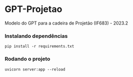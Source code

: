 # GPT-Projetao
Modelo do GPT para a cadeira de Projetão (IF683) - 2023.2

### Instalando dependências
```shell
pip install -r requirements.txt
```

### Rodando o projeto
```shell
uvicorn server:app --reload
```